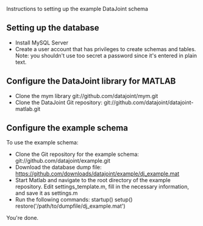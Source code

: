 Instructions to setting up the example DataJoint schema

Setting up the database
-----
* Install MySQL Server
* Create a user account that has privileges to create schemas and tables.
  Note: you shouldn't use too secret a password since it's entered in plain
  text.

Configure the DataJoint library for MATLAB
----
* Clone the mym library 
        git://github.com/datajoint/mym.git
* Clone the DataJoint Git repository:
        git://github.com/datajoint/datajoint-matlab.git

Configure the example schema
-----
To use the example schema:
* Clone the Git repository for the example schema:
        git://github.com/datajoint/example.git
* Download the database dump file:
        https://github.com/downloads/datajoint/example/dj_example.mat
* Start Matlab and navigate to the root directory of the example 
  repository. Edit settings_template.m, fill in the necessary information,
  and save it as settings.m
* Run the following commands:
    startup()
    setup()
    restore('/path/to/dumpfile/dj_example.mat')

You're done.
